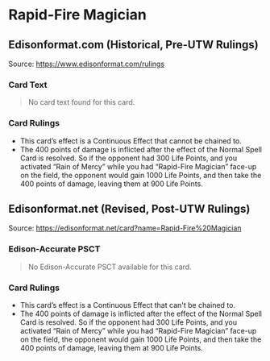 # Rapid-Fire Magician

## Edisonformat.com (Historical, Pre-UTW Rulings)

Source: https://www.edisonformat.com/rulings

### Card Text

> No card text found for this card.

### Card Rulings

*   This card’s effect is a Continuous Effect that cannot be chained to.
*   The 400 points of damage is inflicted after the effect of the Normal Spell Card is resolved. So if the opponent had 300 Life Points, and you activated “Rain of Mercy” while you had “Rapid-Fire Magician” face-up on the field, the opponent would gain 1000 Life Points, and then take the 400 points of damage, leaving them at 900 Life Points.

## Edisonformat.net (Revised, Post-UTW Rulings)

Source: https://edisonformat.net/card?name=Rapid-Fire%20Magician

### Edison-Accurate PSCT

> No Edison-Accurate PSCT available for this card.

### Card Rulings

*   This card’s effect is a Continuous Effect that can't be chained to.
*   The 400 points of damage is inflicted after the effect of the Normal Spell Card is resolved. So if the opponent had 300 Life Points, and you activated “Rain of Mercy” while you had “Rapid-Fire Magician” face-up on the field, the opponent would gain 1000 Life Points, and then take the 400 points of damage, leaving them at 900 Life Points.
            